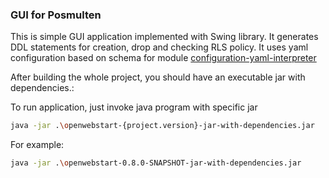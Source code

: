 ### GUI for Posmulten

This is simple GUI application implemented with Swing library.
It generates DDL statements for creation, drop and checking RLS policy.
It uses yaml configuration based on schema for module [configuration-yaml-interpreter](../configuration-parent/configuration-yaml-interpreter)

After building the whole project, you should have an executable jar with dependencies.:

To run application, just invoke java program with specific jar

```bash
java -jar .\openwebstart-{project.version}-jar-with-dependencies.jar
```

For example:

```bash
java -jar .\openwebstart-0.8.0-SNAPSHOT-jar-with-dependencies.jar
```